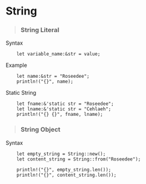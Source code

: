 # String
> ### String Literal
Syntax
```
    let variable_name:&str = value;
```
Example
```
    let name:&str = "Roseedee";
    println!("{}", name);
```
Static String
```
    let fname:&'static str = "Roseedee";
    let lname:&'static str = "Cehlaeh";
    println!("{} {}", fname, lname);
```

> ### String Object
Syntax
```
    let empty_string = String::new();
    let content_string = String::from("Roseedee");

    println!("{}", empty_string.len());
    println!("{}", content_string.len());
```